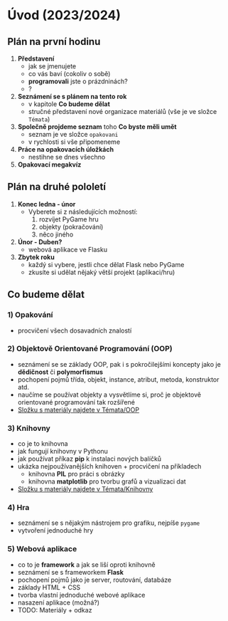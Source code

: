 # Úvod (2023/2024)

## Plán na první hodinu

1. **Představení**
    - jak se jmenujete
    - co vás baví (cokoliv o sobě)
    - **programovali** jste o prázdninách?
    - ?
2. **Seznámení se s plánem na tento rok**
    - v kapitole **Co budeme dělat**
    - stručné představení nové organizace materiálů (vše je ve složce `Témata`)
3. **Společně projdeme seznam** toho **Co byste měli umět**
    - seznam je ve složce `opakovani`
    - v rychlosti si vše připomeneme
4. **Práce na opakovacích úložkách**
    - nestihne se dnes všechno
5. **Opakovací megakvíz**

## Plán na druhé pololetí

1. **Konec ledna - únor**
   - Vyberete si z následujících možností:
     1. rozvíjet PyGame hru
     2. objekty (pokračování)
     3. něco jiného
2. **Únor - Duben?**
   - webová aplikace ve Flasku
3. **Zbytek roku**
   - každý si vybere, jestli chce dělat Flask nebo PyGame
   - zkusíte si udělat nějaký větší projekt (aplikaci/hru)

## Co budeme dělat


### 1) Opakování
  - procvičení všech dosavadních znalostí

### 2) Objektově Orientované Programování (OOP)
  - seznámení se se základy OOP, pak i s pokročilejšími koncepty jako je **dědičnost** či **polymorfismus**
  - pochopení pojmů třída, objekt, instance, atribut, metoda, konstruktor atd.
  - naučíme se používat objekty a vysvětlíme si, proč je objektově orientované programování tak rozšířené
  - [Složku s materiály najdete v Témata/OOP](../../Témata/OOP/)

### 3) Knihovny
  - co je to knihovna
  - jak fungují knihovny v Pythonu
  - jak používat příkaz **pip** k instalaci nových balíčků
  - ukázka nejpoužívanějších knihoven + procvičení na příkladech
    - knihovna **PIL** pro práci s obrázky
    - knihovna **matplotlib** pro tvorbu grafů a vizualizaci dat
  - [Složku s materiály najdete v Témata/Knihovny](../../Témata/Knihovny/)

### 4) Hra
  - seznámení se s nějakým nástrojem pro grafiku, nejpíše `pygame`
  - vytvoření jednoduché hry

### 5) Webová aplikace
  - co to je **framework** a jak se liší oproti knihovně
  - seznámení se s frameworkem **Flask**
  - pochopení pojmů jako je server, routování, databáze
  - základy HTML + CSS
  - tvorba vlastní jednoduché webové aplikace
  - nasazení aplikace (možná?)
  - TODO: Materiály + odkaz


